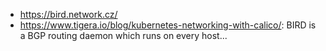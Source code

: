- https://bird.network.cz/
- https://www.tigera.io/blog/kubernetes-networking-with-calico/: BIRD is a BGP routing daemon which runs on every host...
